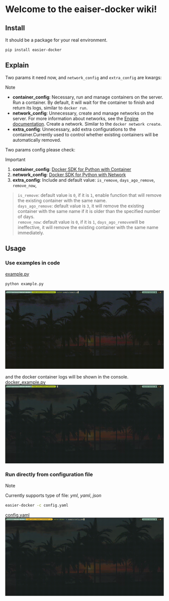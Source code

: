 # Welcome to the eaiser-docker wiki!

## Install
It should be a package for your real environment.
```shell
pip install easier-docker
```

## Explain 
Two params it need now, and `network_config` and `extra_config` are kwargs:
> [!Note]
> - __container_config__: Necessary, run and manage containers on the server. Run a container. By default, it will wait for the container to finish and return its logs, similar to `docker run`.  
> - __network_config__: Unnecessary, create and manage networks on the server. For more information about networks, see the [Engine documentation](https://docs.docker.com/network/). Create a network. Similar to the `docker network create`.
> - __extra_config__: Unnecessary, add extra configurations to the container.Currently used to control whether existing containers will be automatically removed.   

Two params config please check:
> [!Important]
> 1. __container_config__: [Docker SDK for Python with Container](https://docker-py.readthedocs.io/en/7.1.0/containers.html)
> 2. __network_config__: [Docker SDK for Python with Network](https://docker-py.readthedocs.io/en/7.1.0/networks.html)
> 3. __extra_config__: Include and default value: `is_remove`, `days_ago_remove`, `remove_now`, 
>> `is_remove`: default value is `0`, if it is `1`, enable function that will remove the existing container with the same name.  
>> `days_ago_remove`: default value is `3`, it will remove the existing container with the same name if it is older than the specified number of days.  
>> `remove_now`: default value is `0`, if it is `1`, `days_ago_remove`will be ineffective, it will remove the existing container with the same name immediately.
 

## Usage
### Use examples in code
[example.py](https://github.com/touero/easier-docker/blob/master/example/example.py)  
```bash
python example.py
```
![code_start](/image/code_start.gif)

and the docker container logs will be shown in the console.  
[docker_example.py](https://github.com/touero/easier-docker/blob/master/example/docker_example.py)  
![docker_logs](/image/docker_log.gif)

### Run directly from configuration file
> [!Note]
> Currently supports type of file: _yml_, _yaml_, _json_

```bash
easier-docker -c config.yaml
```
[config.yaml](https://github.com/touero/easier-docker/blob/master/example/config.yaml)  
![file](/image/file.gif)
